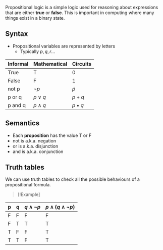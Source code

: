 Propositional logic is a simple logic used for reasoning about expressions that are either **true** or **false**. This is important in computing where many things exist in a binary state.

## Syntax
- Propositional variables are represented by letters
	- Typically $p, q, r...$

| Informal | Mathematical | Circuits      |
| :------- | :----------- | ------------- |
| True     | T            | 0             |
| False    | F            | 1             |
| not p    | $¬p$         | $\bar p$      |
| p or q   | $p\lor q$    | $p+q$         |
| p and q  | $p \land q$  | $p \bullet q$ |

## Semantics
- Each **proposition** has the value T or F
- not is a.k.a. negation
- or is a.k.a. disjunction
- and is a.k.a. conjunction

## Truth tables
We can use truth tables to check all the possible behaviours of a propositional formula.

> [!Example] 
> 
| p   | q   | $q \land ¬p$ | $p\land (q\land ¬p)$ |
| --- | --- | ------------ | -------------------- |
| F   | F   | F            | F                    |
| F   | T   | T            | T                    |
| T   | F   | F            | T                    |
| T   | T   | F            | T                 |


